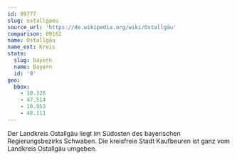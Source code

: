```yaml
---
id: 09777
slug: ostallgaeu
source_url: 'https://de.wikipedia.org/wiki/Ostallgäu'
comparison: 09162
name: Ostallgäu
name_ext: Kreis
state:
  slug: bayern
  name: Bayern
  id: '9'
geo:
  bbox:
    - 10.326
    - 47.514
    - 10.953
    - 48.111
---
```


Der Landkreis Ostallgäu liegt im Südosten des bayerischen Regierungsbezirks Schwaben. Die kreisfreie Stadt Kaufbeuren ist ganz vom Landkreis Ostallgäu umgeben.
